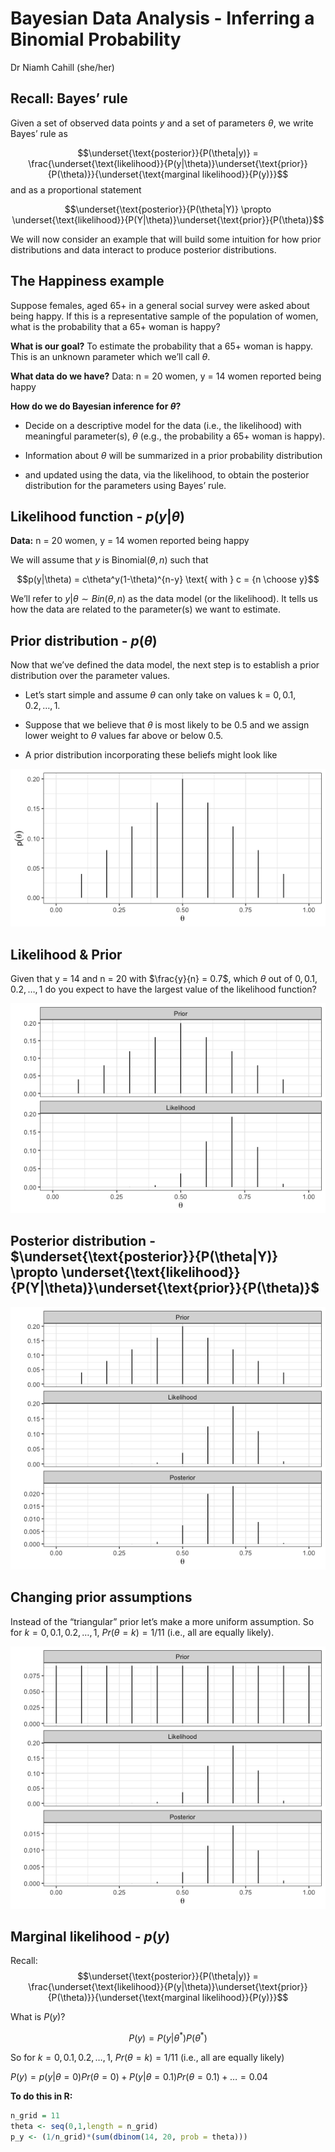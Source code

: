 Bayesian Data Analysis - Inferring a Binomial Probability
================
Dr Niamh Cahill (she/her)


## Recall: Bayes’ rule

Given a set of observed data points $y$ and a set of parameters
$\theta$, we write Bayes’ rule as

$$\underset{\text{posterior}}{P(\theta|y)} = \frac{\underset{\text{likelihood}}{P(y|\theta)}\underset{\text{prior}}{P(\theta)}}{\underset{\text{marginal likelihood}}{P(y)}}$$
and as a proportional statement

$$\underset{\text{posterior}}{P(\theta|Y)} \propto \underset{\text{likelihood}}{P(Y|\theta)}\underset{\text{prior}}{P(\theta)}$$

We will now consider an example that will build some intuition for how
prior distributions and data interact to produce posterior
distributions.

## The Happiness example

Suppose females, aged 65+ in a general social survey were asked about
being happy. If this is a representative sample of the population of
women, what is the probability that a 65+ woman is happy?

**What is our goal?** To estimate the probability that a 65+ woman is
happy. This is an unknown parameter which we’ll call $\theta$.

**What data do we have?** Data: n = 20 women, y = 14 women reported
being happy

**How do we do Bayesian inference for $\theta$?**

-   Decide on a descriptive model for the data (i.e., the likelihood)
    with meaningful parameter(s), $\theta$ (e.g., the probability a 65+
    woman is happy).

-   Information about $\theta$ will be summarized in a prior probability
    distribution

-   and updated using the data, via the likelihood, to obtain the
    posterior distribution for the parameters using Bayes’ rule.

## Likelihood function - $p(y|\theta)$

**Data:** n = 20 women, y = 14 women reported being happy

We will assume that $y$ is Binomial$(\theta,n)$ such that

$$p(y|\theta) = c\theta^y(1-\theta)^{n-y} \text{ with } c = {n \choose y}$$

We’ll refer to $y|\theta \sim Bin(\theta,n)$ as the data model (or the
likelihood). It tells us how the data are related to the parameter(s) we
want to estimate.

## Prior distribution - $p(\theta)$

Now that we’ve defined the data model, the next step is to establish a
prior distribution over the parameter values.

-   Let’s start simple and assume $\theta$ can only take on values k =
    $0,0.1,0.2,\ldots,1$.

-   Suppose that we believe that $\theta$ is most likely to be 0.5 and
    we assign lower weight to $\theta$ values far above or below 0.5.

-   A prior distribution incorporating these beliefs might look like

![](1b_Bayes_happiness_files/figure-gfm/unnamed-chunk-1-1.png)<!-- -->

## Likelihood & Prior

Given that y = 14 and n = 20 with $\frac{y}{n} = 0.7$, which $\theta$
out of $0,0.1,0.2,\ldots,1$ do you expect to have the largest value of
the likelihood function?

![](1b_Bayes_happiness_files/figure-gfm/unnamed-chunk-2-1.png)<!-- -->

## Posterior distribution - $\underset{\text{posterior}}{P(\theta|Y)} \propto \underset{\text{likelihood}}{P(Y|\theta)}\underset{\text{prior}}{P(\theta)}$

![](1b_Bayes_happiness_files/figure-gfm/unnamed-chunk-3-1.png)<!-- -->

## Changing prior assumptions

Instead of the “triangular” prior let’s make a more uniform assumption.
So for $k = 0,0.1,0.2,\ldots,1$, $Pr(\theta = k) = 1/11$ (i.e., all are
equally likely).

![](1b_Bayes_happiness_files/figure-gfm/unnamed-chunk-4-1.png)<!-- -->

## Marginal likelihood - $p(y)$

Recall:
$$\underset{\text{posterior}}{P(\theta|y)} = \frac{\underset{\text{likelihood}}{P(y|\theta)}\underset{\text{prior}}{P(\theta)}}{\underset{\text{marginal likelihood}}{P(y)}}$$

What is $P(y)$?

$$P(y) = P(y|\theta^* )P(\theta^* )$$

So for $k = 0,0.1,0.2,\ldots,1$, $Pr(\theta = k) = 1/11$ (i.e., all are
equally likely)

$P(y) = p(y|\theta = 0)Pr(\theta = 0) + P(y|\theta = 0.1)Pr(\theta = 0.1) + \ldots = 0.04$

**To do this in R:**

``` r
n_grid = 11
theta <- seq(0,1,length = n_grid) 
p_y <- (1/n_grid)*(sum(dbinom(14, 20, prob = theta)))
```
